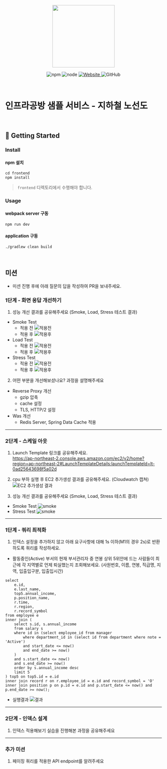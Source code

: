 <p align="center">
    <img width="200px;" src="https://raw.githubusercontent.com/woowacourse/atdd-subway-admin-frontend/master/images/main_logo.png"/>
</p>
<p align="center">
  <img alt="npm" src="https://img.shields.io/badge/npm-%3E%3D%205.5.0-blue">
  <img alt="node" src="https://img.shields.io/badge/node-%3E%3D%209.3.0-blue">
  <a href="https://edu.nextstep.camp/c/R89PYi5H" alt="nextstep atdd">
    <img alt="Website" src="https://img.shields.io/website?url=https%3A%2F%2Fedu.nextstep.camp%2Fc%2FR89PYi5H">
  </a>
  <img alt="GitHub" src="https://img.shields.io/github/license/next-step/atdd-subway-service">
</p>

<br>

# 인프라공방 샘플 서비스 - 지하철 노선도

<br>

## 🚀 Getting Started

### Install
#### npm 설치
```
cd frontend
npm install
```
> `frontend` 디렉토리에서 수행해야 합니다.

### Usage
#### webpack server 구동
```
npm run dev
```
#### application 구동
```
./gradlew clean build
```
<br>

## 미션

* 미션 진행 후에 아래 질문의 답을 작성하여 PR을 보내주세요.


### 1단계 - 화면 응답 개선하기
1. 성능 개선 결과를 공유해주세요 (Smoke, Load, Stress 테스트 결과)
- Smoke Test
    - 적용 전
![적용전](loadtest/step1/before/smoke_result_k6.PNG)
    - 적용 후
![적용후](loadtest/step1/after/smoke_result_k6.PNG)
- Load Test
    - 적용 전
![적용전](loadtest/step1/before/load_result_k6.PNG)
    - 적용 후
![적용후](loadtest/step1/after/load_result_k6.PNG)
- Stress Test
    - 적용 전
![적용전](loadtest/step1/before/stress_result_k6.PNG)
    - 적용 후
![적용후](loadtest/step1/after/stress_result_k6.PNG)    
2. 어떤 부분을 개선해보셨나요? 과정을 설명해주세요
- Reverse Proxy 개선
    - gzip 압축
    - cache 설정
    - TLS, HTTP/2 설정
- Was 개선
    - Redis Server, Spring Data Cache 적용
---

### 2단계 - 스케일 아웃
1. Launch Template 링크를 공유해주세요.  
https://ap-northeast-2.console.aws.amazon.com/ec2/v2/home?region=ap-northeast-2#LaunchTemplateDetails:launchTemplateId=lt-0ad25643698f5a02d

2. cpu 부하 실행 후 EC2 추가생성 결과를 공유해주세요. (Cloudwatch 캡쳐)
![EC2 추가생성 결과](./loadtest/step2/instance_count.PNG)

3. 성능 개선 결과를 공유해주세요 (Smoke, Load, Stress 테스트 결과)
- Smoke Test
![smoke](./loadtest/step2/smoke_test.PNG)
- Stress Test
![smoke](./loadtest/step2/stress_test.PNG)
---

### 1단계 - 쿼리 최적화

1. 인덱스 설정을 추가하지 않고 아래 요구사항에 대해 1s 이하(M1의 경우 2s)로 반환하도록 쿼리를 작성하세요.

- 활동중인(Active) 부서의 현재 부서관리자 중 연봉 상위 5위안에 드는 사람들이 최근에 각 지역별로 언제 퇴실했는지 조회해보세요. (사원번호, 이름, 연봉, 직급명, 지역, 입출입구분, 입출입시간)

```mysql
select 
	e.id,
	e.last_name,
	top5.annual_income,
	p.position_name,
	r.time,
	r.region,
	r.record_symbol
from employee e
inner join (
	select s.id, s.annual_income
	from salary s
	where id in (select employee_id from manager
		where department_id in (select id from department where note = 'Active')
		and start_date <= now() 
		and end_date >= now()
	)
	and s.start_date <= now() 
	and s.end_date >= now()
	order by s.annual_income desc
	limit 5
) top5 on top5.id = e.id
inner join record r on r.employee_id = e.id and record_symbol = 'O'
inner join position p on p.id = e.id and p.start_date <= now() and p.end_date >= now();
```
- 실행결과
![결과](./docs/query.PNG)
---

### 2단계 - 인덱스 설계

1. 인덱스 적용해보기 실습을 진행해본 과정을 공유해주세요

---

### 추가 미션

1. 페이징 쿼리를 적용한 API endpoint를 알려주세요
